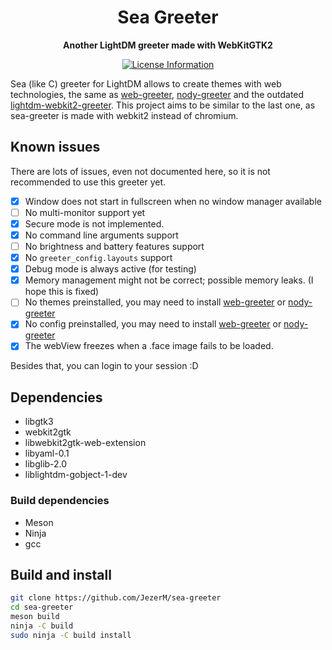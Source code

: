 <div align="center">
  <h1><strong>Sea Greeter</strong></h1>
  <p>
    <strong>Another LightDM greeter made with WebKitGTK2</strong>
  </p>
  <p>
    <a href="#">
      <img alt="License Information" src="https://img.shields.io/github/license/JezerM/sea-greeter.svg">
    </a>
  </p>
</div>

Sea (like C) greeter for LightDM allows to create themes with web technologies,
the same as [web-greeter][web-greeter], [nody-greeter][nody-greeter] and the
outdated [lightdm-webkit2-greeter][webkit2-greeter]. This project aims to be
similar to the last one, as sea-greeter is made with webkit2 instead of chromium.

## Known issues

There are lots of issues, even not documented here, so it is not recommended to use this greeter yet.

- [x] Window does not start in fullscreen when no window manager available
- [ ] No multi-monitor support yet
- [x] Secure mode is not implemented.
- [x] No command line arguments support
- [ ] No brightness and battery features support
- [x] No `greeter_config.layouts` support
- [x] Debug mode is always active (for testing)
- [x] Memory management might not be correct; possible memory leaks. (I hope this is fixed)
- [ ] No themes preinstalled, you may need to install [web-greeter][web-greeter] or [nody-greeter][nody-greeter]
- [x] No config preinstalled, you may need to install [web-greeter][web-greeter] or [nody-greeter][nody-greeter]
- [x] The webView freezes when a .face image fails to be loaded.

Besides that, you can login to your session :D

## Dependencies

- libgtk3
- webkit2gtk
- libwebkit2gtk-web-extension
- libyaml-0.1
- libglib-2.0
- liblightdm-gobject-1-dev

### Build dependencies

- Meson
- Ninja
- gcc

## Build and install

```sh
git clone https://github.com/JezerM/sea-greeter
cd sea-greeter
meson build
ninja -C build
sudo ninja -C build install
```

[web-greeter]: https://github.com/JezerM/web-greeter "Web Greeter"
[nody-greeter]: https://github.com/JezerM/nody-greeter "Nody Greeter"
[webkit2-greeter]: https://github.com/Antergos/web-greeter/tree/stable "LightDM WebKit2 Greeter"
